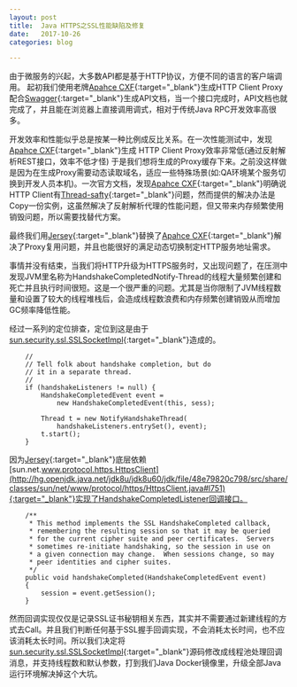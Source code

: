 ```yaml
---
layout: post
title:  Java HTTPS之SSL性能缺陷及修复
date:   2017-10-26
categories: blog

---
```


由于微服务的兴起，大多数API都是基于HTTP协议，方便不同的语言的客户端调用。
起初我们使用老牌[Apahce CXF](http://cxf.apache.org){:target="_blank"}生成HTTP Client Proxy配合[Swagger](https://swagger.io){:target="_blank"}生成API文档，当一个接口完成时，API文档也就完成了，并且能在浏览器上直接调用调式，相对于传统Java RPC开发效率高很多。

开发效率和性能似乎总是按某一种比例成反比关系。在一次性能测试中，发现[Apahce CXF](http://cxf.apache.org){:target="_blank"}生成 HTTP Client Proxy效率非常低(通过反射解析REST接口，效率不低才怪) 于是我们想将生成的Proxy缓存下来。之前没这样做是因为在生成Proxy需要动态读取域名，适应一些特殊场景(如:QA环境某个服务切换到开发人员本机)。一次官方文档，发现[Apahce CXF](http://cxf.apache.org){:target="_blank"}明确说HTTP Client有[Thread-safty](http://cxf.apache.org/docs/jax-rs-client-api.html#JAX-RSClientAPI-ThreadSafety){:target="_blank"}问题，然而提供的解决办法是Copy一份实例，这虽然解决了反射解析代理的性能问题，但又带来内存频繁使用销毁问题，所以需要找替代方案。

最终我们用[Jersey](https://jersey.github.io/){:target="_blank"}替换了[Apahce CXF](http://cxf.apache.org){:target="_blank"}解决了Proxy复用问题，并且也能很好的满足动态切换制定HTTP服务地址需求。

事情并没有结束，当我们将HTTP升级为HTTPS服务时，又出现问题了，在压测中发现JVM里名称为HandshakeCompletedNotify-Thread的线程大量频繁创建和死亡并且执行时间很短。这是一个很严重的问题。尤其是当你限制了JVM线程数量和设置了较大的线程堆栈后，会造成线程数浪费和内存频繁创建销毁从而增加GC频率降低性能。

经过一系列的定位排查，定位到这是由于[sun.security.ssl.SSLSocketImpl](http://hg.openjdk.java.net/jdk8u/jdk8u60/jdk/file/tip/src/share/classes/sun/security/ssl/SSLSocketImpl.java#l1084){:target="_blank"}造成的。

```
	//
	// Tell folk about handshake completion, but do
	// it in a separate thread.
	//
	if (handshakeListeners != null) {
	    HandshakeCompletedEvent event =
	        new HandshakeCompletedEvent(this, sess);
	
	    Thread t = new NotifyHandshakeThread(
	        handshakeListeners.entrySet(), event);
	    t.start();
	}
```
因为[Jersey](https://jersey.github.io/){:target="_blank"}底层依赖
[sun.net.www.protocol.https.HttpsClient](http://hg.openjdk.java.net/jdk8u/jdk8u60/jdk/file/48e79820c798/src/share/classes/sun/net/www/protocol/https/HttpsClient.java#l751){:target="_blank"}实现了HandshakeCompletedListener回调接口。
```
    /**
     * This method implements the SSL HandshakeCompleted callback,
     * remembering the resulting session so that it may be queried
     * for the current cipher suite and peer certificates.  Servers
     * sometimes re-initiate handshaking, so the session in use on
     * a given connection may change.  When sessions change, so may
     * peer identities and cipher suites.
     */
    public void handshakeCompleted(HandshakeCompletedEvent event)
    {
        session = event.getSession();
    }
```
然而回调实现仅仅是记录SSL证书秘钥相关东西，其实并不需要通过新建线程的方式去Call。并且我们判断任何基于SSL握手回调实现，不会消耗太长时间，也不应该消耗太长时间。所以我们决定将[sun.security.ssl.SSLSocketImpl](http://hg.openjdk.java.net/jdk8u/jdk8u60/jdk/file/tip/src/share/classes/sun/security/ssl/SSLSocketImpl.java#l1084){:target="_blank"}源码修改成线程池处理回调消息，并支持线程数和默认参数，打到我们Java Docker镜像里，升级全部Java运行环境解决掉这个大坑。